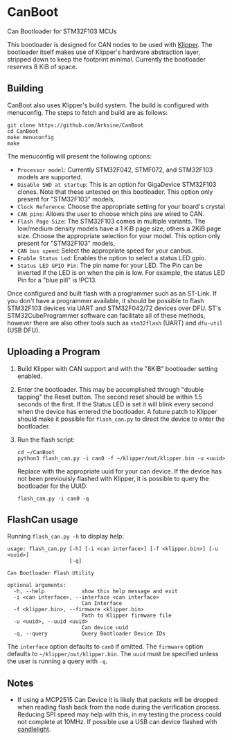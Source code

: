 # CanBoot
 Can Bootloader for STM32F103 MCUs

 This bootloader is designed for CAN nodes to be used with
 [Klipper](https://github.com/KevinOConnor/klipper).  The bootloader
 itself makes use of Klipper's hardware abstraction layer, stripped
 down to keep the footprint minimal.  Currently the bootloader
 reserves 8 KiB of space.


## Building

CanBoot also uses Klipper's build system.  The build is configured
with menuconfig.  The steps to fetch and build are as follows:
```
git clone https://github.com/Arksine/CanBoot
cd CanBoot
make menuconfig
make
```

The menuconfig will present the following options:
- `Processor model`: Currently STM32F042, STMF072, and STM32F103 models are
 supported.
- `Disable SWD at startup`:  This is an option for GigaDevice STM32F103
  clones.  Note that these untested on this bootloader. This option only
  present for "STM32F103" models,
- `Clock Reference`: Choose the appropriate setting for your board's crystal
- `CAN pins`: Allows the user to choose which pins are wired to CAN.
- `Flash Page Size`: The STM32F103 comes in multiple variants.  The low/medium
  density models have a 1 KiB page size, others a 2KiB page size.  Choose
  the appropriate selection for your model. This option only present for
  "STM32F103" models,
- `CAN bus speed`: Select the appropriate speed for your canbus.
- `Enable Status Led`: Enables the option to select a status LED gpio.
- `Status LED GPIO Pin`:  The pin name for your LED.  The Pin can be inverted
  if the LED is on when the pin is low.  For example, the status LED Pin for a
  "blue pill" is !PC13.

Once configured and built flash with a programmer such as an ST-Link.  If you
don't have a programmer available, it should be possible to flash STM32F103
devices via UART and STM32F042/72 devices over DFU.  ST's STM32CubeProgrammer
software can facilitate all of these methods, however there are also other
tools such as `stm32flash` (UART) and `dfu-util` (USB DFU).

## Uploading a Program
1) Build Klipper with CAN support and with the "8KiB" bootloader setting enabled.
2) Enter the bootloader.  This may be accomplished through "double tapping" the
   Reset button.  The second reset should be within 1.5 seconds of the first.
   If the Status LED is set it will blink every second when the device has
   entered the bootloader.  A future patch to Klipper should make it possible
   for `flash_can.py` to direct the device to enter the bootloader.
3) Run the flash script:
   ```
   cd ~/CanBoot
   python3 flash_can.py -i can0 -f ~/klipper/out/klipper.bin -u <uuid>
   ```
   Replace <uuid> with the appropriate uuid for your can device.  If
   the device has not been previouisly flashed with Klipper, it is possible
   to query the bootloader for the UUID:

   ```
   flash_can.py -i can0 -q
   ```

## FlashCan usage

Running `flash_can.py -h` to display help:

```
usage: flash_can.py [-h] [-i <can interface>] [-f <klipper.bin>] [-u <uuid>]
                    [-q]

Can Bootloader Flash Utility

optional arguments:
  -h, --help            show this help message and exit
  -i <can interface>, --interface <can interface>
                        Can Interface
  -f <klipper.bin>, --firmware <klipper.bin>
                        Path to Klipper firmware file
  -u <uuid>, --uuid <uuid>
                        Can device uuid
  -q, --query           Query Bootloader Device IDs
```

The `interface` option defaults to `can0` if omitted.  The `firmware` option
defaults to `~/klipper/out/klipper.bin`.  The `uuid` must be specified unless
the user is running a query with `-q`.

## Notes
- If using a MCP2515 Can Device it is likely that packets will be dropped when
  reading flash back from the node during the verification process.  Reducing
  SPI speed may help with this, in my testing the process could not complete
  at 10MHz.  If possible use a USB can device flashed with
  [candlelight](https://github.com/candle-usb/candleLight_fw).

